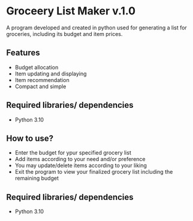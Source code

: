 
# Groceery List Maker v.1.0

A program developed and created in python used for generating
 a list for groceries, including its budget and item prices.




## Features

- Budget allocation
- Item updating and displaying
- Item recommendation
- Compact and simple


## Required libraries/ dependencies

- Python 3.10
## How to use?
- Enter the budget for ypur specified grocery list
- Add items according to your need and/or preference
- You may update/delete items according to your liking
- Exit the program to view your finalized grocery list including the remaining budget
## Required libraries/ dependencies

- Python 3.10
